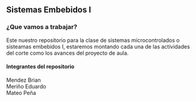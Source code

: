 <h2>Sistemas Embebidos I</h2>
<p>
<h3>¿Que vamos a trabajar?</h3>
</p>
Este nuestro repositorio para la clase de sistemas microcontrolados o sisteamas embebidos I, estaremos montando cada una de las actividades del corte como los avances del proyecto de aula.
<p>
<h4>Integrantes del repositorio</h4>
</p>
<p>Mendez Brian<br>
Meriño Eduardo<br>
Mateo Peña<br>
</p>
